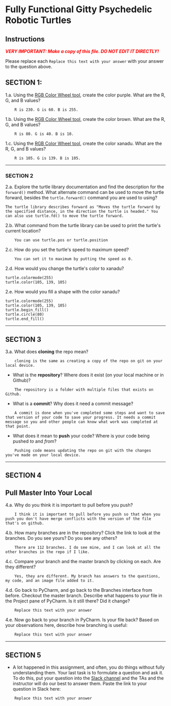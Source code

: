 # Fully Functional Gitty Psychedelic Robotic Turtles

## Instructions

**_<span style="color:red">
    VERY IMPORTANT: Make a copy of this file. DO NOT EDIT IT DIRECTLY!
</span>_**

Please replace each `Replace this text with your answer` 
with your answer to the question above.

## SECTION 1: 

1.a. Using the [RGB Color Wheel tool](https://colorspire.com/rgb-color-wheel/), create the color purple. 
     What are the R, G, and B values?

```
    R is 230. G is 60. B is 255.
```

1.b. Using the [RGB Color Wheel tool](https://colorspire.com/rgb-color-wheel/), create the color brown. 
     What are the R, G, and B values? 

```
    R is 80. G is 40. B is 10.
```

1.c. Using the [RGB Color Wheel tool](https://colorspire.com/rgb-color-wheel/), create the color xanadu. 
     What are the R, G, and B values?

```
    R is 105. G is 139. B is 105.
```

---

### SECTION 2

2.a. Explore the turtle library documentation and find the description for the 
     `forward()` method. What alternate command can be used to move the turtle forward, 
     besides the `turtle.forward()` command you are used to using?

```
The turtle library describes forward as "Moves the turtle forward by the specified distance, in the direction the turtle is headed." You can also use turtle.fd() to move the turtle forward.
```

2.b. What command from the turtle library can be used to print the turtle's current 
   location?
   
```
    You can use turtle.pos or turtle.position
```

2.c. How do you set the turtle's speed to maximum speed?
   
```
    You can set it to maximum by putting the speed as 0.
```

2.d. How would you change the turtle's color to xanadu? 

```
turtle.colormode(255)
turtle.color(105, 139, 105)
```

2.e. How would you fill a shape with the color xanadu?

```
turtle.colormode(255)
turtle.color(105, 139, 105)
turtle.begin_fill()
turtle.circle(80)
turtle.end_fill()
```

---

## SECTION 3

3.a. What does **cloning** the repo mean?

```
    cloning is the same as creating a copy of the repo on git on your local device.
```


- What is the **repository**? Where does it exist (on your local machine or in Github)?

```
    The repository is a folder with multiple files that exists on Github.
```


- What is a **commit**? Why does it need a commit message?

```
    A commit is done when you've completed some steps and want to save that version of your code to save your progress. It needs a commit message so you and other people can know what work was completed at that point.
```


- What does it mean to **push** your code? Where is your code being pushed _to_ and _from_?

```
    Pushing code means updating the repo on git with the changes you've made on your local device.
```

---

## SECTION 4

## Pull Master Into Your Local

4.a. Why do you think it is important to pull before you push?

```
    I think it is important to pull before you push so that when you push you don't have merge conflicts with the version of the file that's on github.
```

4.b. How many branches are in the repository?
     Click the link to look at the branches. Do you see yours? Do you see any others? 

```
    There are 112 branches. I do see mine, and I can look at all the other branches in the repo if I like.
```


4.c. Compare your branch and the master branch by clicking on each. Are they different?

```
    Yes, they are different. My branch has answers to the questions, my code, and an image file added to it.
```


4.d. Go back to PyCharm, and go back to the Branches interface from before. Checkout the 
     master branch.
     Describe what happens to your file in the Project pane of PyCharm. Is it still 
     there? Did it change?

```
    Replace this text with your answer
```


4.e. Now go back to your branch in PyCharm. Is your file back? Based on your observations
     here, describe how branching is useful:

```
    Replace this text with your answer
```

---

## SECTION 5
- A lot happened in this assignment, and often, you do things without fully 
  understanding them. Your last task is to formulate a question and ask it. 
  To do this, put your question into the [Slack channel](https://bereacs.slack.com/archives/C3QACGH8R) and the TAs and the instructor 
  will do our best to answer them. Paste the link to your question in Slack here:

```
    Replace this text with your answer
```



